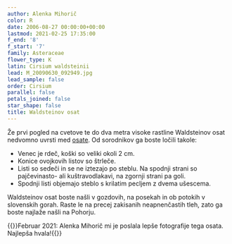 ```yaml
---
author: Alenka Mihorič
color: R
date: 2006-08-27 00:00:00+00:00
lastmod: 2021-02-25 17:35:00
f_end: '8'
f_start: '7'
family: Asteraceae
flower_type: K
latin: Cirsium waldsteinii
lead: M_20090630_092949.jpg
lead_sample: false
order: Cirsium
parallel: false
petals_joined: false
star_shape: false
title: Waldsteinov osat
---
```

Že prvi pogled na cvetove te do dva metra visoke rastline Waldsteinov osat nedvomno uvrsti med [osate](../genus/cirsium/). Od sorodnikov ga boste ločili takole:

-   Venec je rdeč, koški so veliki okoli 2 cm.
-   Konice ovojkovih listov so štrleče.
-   Listi so sedeči in se ne iztezajo po steblu. Na spodnji strani so pajčevinasto- ali kuštravodlakavi, na zgornji strani pa goli.
-   Spodnji listi objemajo steblo s krilatim pecljem z dvema ušescema.

Waldsteinov osat boste našli v gozdovih, na posekah in ob potokih v slovenskih gorah. Raste le na precej zakisanih neapnenčastih tleh, zato ga boste najlaže našli na Pohorju.

{{<note update>}}Februar 2021: Alenka Mihorič mi je poslala lepše fotografije tega osata. Najlepša hvala!{{</note>}}
